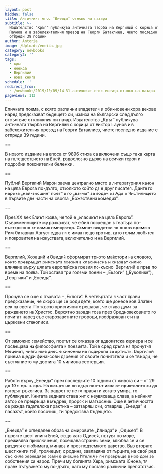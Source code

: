 ```yaml
---
layout: post
hidden: false
title: Античният епос "Енеида" отново на пазара
subtitle: >-
  Издателство "Кръг" публикува античната творба на Вергилий с корица от Виктор
  Паунов и в забележителния превод на Георги Батаклиев, чието последно издание е
  отпреди 39 години
author: Antonia
image: /Uploads/eneida.jpg
category: newbooks
category2: ''
tags:
  - кръг
  - енеида
  - Вергилий
  - нова книга
schedule: ''
redirect_from:
  - /newbooks/2019/10/09/14-31-античният-епос-енеида-отново-на-пазара
pageviews: 113
---
```

Епичната поема, с която различни владетели и обикновени хора векове наред предсказват бъдещето си, излиза на български след дълго отсъствие от книжния ни пазар. Издателство „Кръг” публикува античната творба на Вергилий с корица от Виктор Паунов и в забележителния превод на Георги Батаклиев, чието последно издание е отпреди 39 години. 

\==

В новото издание на епоса от 9896 стиха са включени също така карта на пътешествието на Еней, родословно дърво на всички герои и подробни пояснителни бележки. 

\==

Публий Вергилий Марон заема централно място в литературния канон на цяла Европа по-дълго, отколкото който да е друг писател. Данте го нарича „най-висшият поет” и го „взима” за водач из Ада и Чистилището в първите две части на своята „Божествена комедия”. 

\==

През XX век Елиът казва, че той е „класикът на цяла Европа”. Съвременниците му разказват, че е бил посрещан в театъра по-възторжено от самия император. Самият владетел по онова време в Рим Октавиан Август едва ли е имал нещо против, като голям любител и покровител на изкуствата, включително и на Вергилий.

\==

Вергилий, Хораций и Овидий сформират триото майстори на словото, които превръщат римската поезия в класическа и оказват силно влияние върху цялата европейска поезия по-късно. Вергилий е пръв по време на поява. Той оставя три големи поеми – „Еклоги” („Буколики”), „Георгики” и „Енеида”.

\==

Прочува се още с първата – „Еклоги”. В четвъртата ѝ част прави предсказание, че скоро ще се роди дете, което ще донесе нов Златен век на света. По-късно християните решават, че става дума за раждането на Христос. Вероятно заради това през Средновековието го почитат наред със старозаветните пророци, изобразяван е и на църковни стенописи.

\==

От заможно семейство, поетът се отказва от адвокатска кариера и се посвещава на философията и поезията. Той е сред кръга на прочутия Меценат, чийто име днес е синоним на подкрепа за артисти. Вергилий приема щедри финансови дарения от своите почитатели и се твърди, че състоянието му достига 10 милиона сестерции. 

\==

Работи върху „Енеида” през последните 10 години от живота си – от 29 до 19 г. пр. н. ера. На смъртния си одър поетът иска от приятелите си да изгорят ръкописа. За радост те не го правят и когато умира, го публикуват. Книгата веднага става хит с неувяхваща слава, а нейният автор се превръща в мъдрец, пророк и магьосник. Още в античността се ражда гадателска практика – затваряш очи, отваряш „Енеида” и пасажът, който посочиш, ти предсказва бъдещето. 

\==

„Енеида” е огледален образ на омировите „Илиада” и „Одисея”. В първите шест книги Еней, също като Одисей, пътува по море, преживява приключения, посещава странни земи, влюбва се и се разделя с любимата, минава и през подземното царство. Във вторите шест книги той, троянецът, с родина, завладяна от гърците, на свой ред със сила завладява земи в днешна Италия и ги превръща в нов дом за собствения си народ. Пречи му богинята Хера, римската Юнона, тя прави пътуването му по-дълго, като му поставя различни препятствия.
